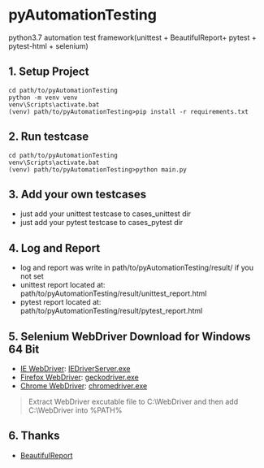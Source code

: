 # pyAutomationTesting
python3.7 automation test framework(unittest + BeautifulReport+ pytest + pytest-html + selenium)


## 1. Setup Project
```
cd path/to/pyAutomationTesting
python -m venv venv
venv\Scripts\activate.bat
(venv) path/to/pyAutomationTesting>pip install -r requirements.txt
```

## 2. Run testcase
```
cd path/to/pyAutomationTesting
venv\Scripts\activate.bat
(venv) path/to/pyAutomationTesting>python main.py
```

## 3. Add your own testcases
- just add your unittest testcase to cases_unittest dir
- just add your pytest testcase to cases_pytest dir

## 4. Log and Report
- log and report was write in path/to/pyAutomationTesting/result/ if you not set
- unittest report located at: path/to/pyAutomationTesting/result/unittest_report.html
- pytest report located at: path/to/pyAutomationTesting/result/pytest_report.html

## 5. Selenium WebDriver Download for Windows 64 Bit
- [IE WebDriver](http://selenium-release.storage.googleapis.com/index.html): [IEDriverServer.exe](http://selenium-release.storage.googleapis.com/index.html?path=3.9/IEDriverServer_x64_3.9.0.zip)
- [Firefox WebDriver](https://github.com/mozilla/geckodriver/releases): [geckodriver.exe](https://github.com/mozilla/geckodriver/releases/download/v0.24.0/geckodriver-v0.24.0-win64.zip)
- [Chrome WebDriver](http://npm.taobao.org/mirrors/chromedriver): [chromedriver.exe](http://npm.taobao.org/mirrors/chromedriver/77.0.3865.40/chromedriver_win32.zip)
> Extract WebDriver excutable file to C:\WebDriver and then add C:\WebDriver into %PATH%

## 6. Thanks
- [BeautifulReport](https://github.com/TesterlifeRaymond/BeautifulReport)

